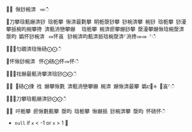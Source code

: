 ਍⌀ 愀猀椀渀⠀⤀ഀഀ
਍刀攀琀甀爀渀猀 琀栀攀 愀渀最氀攀 眀栀漀猀攀 猀椀渀攀 椀猀 琀栀攀 猀瀀攀挀椀昀椀攀搀 渀甀洀戀攀爀 ⠀琀栀攀 椀渀瘀攀爀猀攀 漀瀀攀爀愀琀椀漀渀 漀昀 嬀怀猀椀渀⠀⤀怀崀⠀猀椀渀昀甀渀挀琀椀漀渀⸀洀搀⤀⤀ ⸀ഀഀ
਍⨀⨀匀礀渀琀愀砀⨀⨀ഀഀ
਍怀愀猀椀渀⠀怀⨀砀⨀怀⤀怀ഀഀ
਍⨀⨀䄀爀最甀洀攀渀琀猀⨀⨀ഀഀ
਍⨀ ⨀砀⨀㨀 䄀 爀攀愀氀 渀甀洀戀攀爀 椀渀 爀愀渀最攀 嬀ⴀ㄀Ⰰ ㄀崀⸀ഀഀ
਍⨀⨀刀攀琀甀爀渀猀⨀⨀ഀഀ
਍⨀ 吀栀攀 瘀愀氀甀攀 漀昀 琀栀攀 愀爀挀 猀椀渀攀 漀昀 怀砀怀ഀഀ
* `null` if `x` < -1 or `x` > 1਍